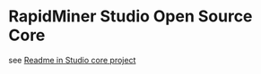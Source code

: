 RapidMiner Studio Open Source Core
=============================

see [Readme in Studio core project](rapidminer-studio-core/README.md)
